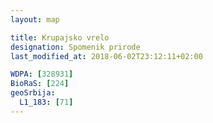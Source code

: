 ```yaml
---
layout: map

title: Krupajsko vrelo
designation: Spomenik prirode
last_modified_at: 2018-06-02T23:12:11+02:00

WDPA: [328931]
BioRaS: [224]
geoSrbija:
  L1_183: [71]
---
```

